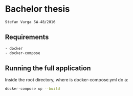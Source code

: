 # Bachelor thesis
``` bash
Stefan Varga SW-48/2016
```

## Requirements
``` bash
- docker
- docker-compose
```

## Running the full application
Inside the root directory, where is docker-compose.yml do a:
``` bash
docker-compose up --build
```
